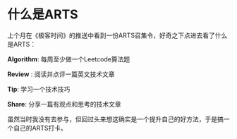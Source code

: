 # 什么是ARTS

上个月在《极客时间》的推送中看到一份ARTS召集令，好奇之下点进去看了什么是ARTS：

**Algorithm**: 每周至少做一个Leetcode算法题

**Review** : 阅读并点评一篇英文技术文章

**Tip**: 学习一个技术技巧

**Share**: 分享一篇有观点和思考的技术文章

虽然当时我没有去参与，但回过头来想这确实是一个提升自己的好方法，于是搞一个自己的ARTS打卡。